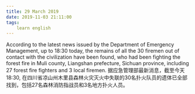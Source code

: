 ```yaml
---
title: 29 March 2019
date: 2019-11-03 21:11:00
tags:
    learn english
---
```

According to the latest news issued by the Department of Emergency Management, up to 18:30 today, the remains of all the 30 firemen out of contact with the civilization have been found, who had been fighting the forest fire in Muli county, Liangshan prefecture, Sichuan province, including 27 forest fire fighters and 3 local firemen.
据应急管理部最新消息，截至今天18:30, 在四川省凉山州木里县森林火灾灭火中失联的30名扑火队员的遗体已全部找到，包括27名森林消防指战员和3名地方扑火人员。